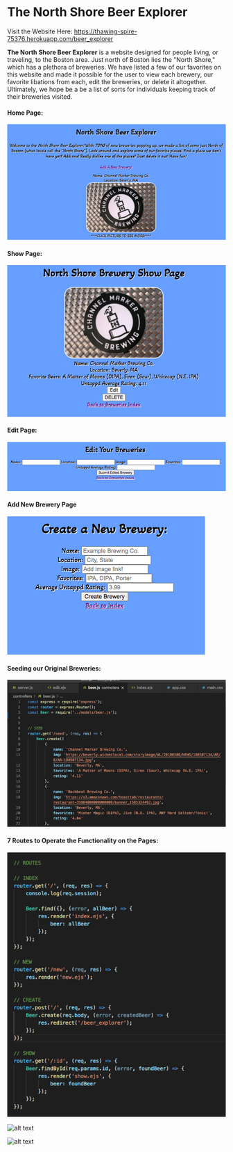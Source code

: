 # The North Shore Beer Explorer

Visit the Website Here: https://thawing-spire-75376.herokuapp.com/beer_explorer

<strong>The North Shore Beer Explorer</strong> is a website designed for people living, or traveling, to the Boston area. Just north of Boston lies the "North Shore," which has a plethora of breweries. We have listed a few of our favorites on this website and made it possible for the user to view each brewery, our favorite libations from each, edit the breweries, or delete it altogether. Ultimately, we hope be a be a list of sorts for individuals keeping track of their breweries visited.

<h4>Home Page:</h4>

![alt text](https://github.com/ajhutchins/beer_explorer/blob/main/Screen%20Shot%202021-03-04%20at%2010.18.44%20AM.png)


<h4>Show Page:</h4>

![alt text](https://github.com/ajhutchins/beer_explorer/blob/main/Screen%20Shot%202021-03-04%20at%2010.19.24%20AM.png)


<h4>Edit Page:</h4>

![alt text](https://github.com/ajhutchins/beer_explorer/blob/main/Screen%20Shot%202021-03-04%20at%2010.19.35%20AM.png)


<h4>Add New Brewery Page</h4>

![alt text](https://github.com/ajhutchins/beer_explorer/blob/main/Screen%20Shot%202021-03-04%20at%2010.19.57%20AM.png)

<h4>Seeding our Original Breweries:</h4>

![alt text](https://github.com/ajhutchins/beer_explorer/blob/main/Screen%20Shot%202021-03-04%20at%2010.20.27%20AM.png)

<h4>7 Routes to Operate the Functionality on the Pages:</h4>

![alt text](https://github.com/ajhutchins/beer_explorer/blob/main/Screen%20Shot%202021-03-04%20at%2010.20.42%20AM.png)

![alt text]()


![alt text]()
